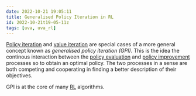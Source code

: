 ```yaml
---
date: 2022-10-21 19:05:11
title: Generalised Policy Iteration in RL
id: 2022-10-21t19-05-11z
tags: [uva, uva_rl]
---
```


[Policy iteration](./2022-10-21t18-51-34z.md) and
[value iteration](./2022-10-21t18-56-54z.md) are special cases of a more general
concept known as _generalised policy iteration (GPI)_. This is the idea the
continous interaction between the [policy evaluation](./2022-10-21t17-23-28z.md)
and [policy improvement](./2022-10-21t17-34-21z.md) processes so to obtain an
optimal policy. The two processes in a sense are both competing and cooperating
in finding a better description of their objectives.

GPI is at the core of many [RL](./2022-10-20t15-15-55z.md) algorithms.
